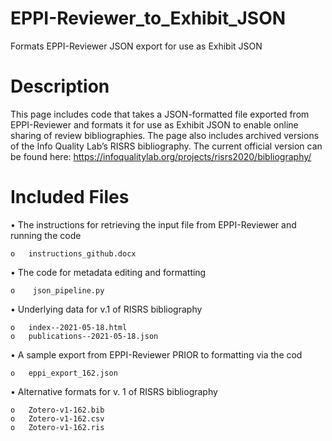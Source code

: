 # EPPI-Reviewer_to_Exhibit_JSON
Formats EPPI-Reviewer JSON export for use as Exhibit JSON

# Description
This page includes code that takes a JSON-formatted file exported from EPPI-Reviewer and formats it for use as Exhibit JSON to enable online sharing of review bibliographies. The page also includes archived versions of the Info Quality Lab’s RISRS bibliography. The current official version can be found here: https://infoqualitylab.org/projects/risrs2020/bibliography/ 

# Included Files

  •	The instructions for retrieving the input file from EPPI-Reviewer and running the code
    
    o	instructions_github.docx
    
  •	The code for metadata editing and formatting
    
    o	 json_pipeline.py
    
  •	Underlying data for v.1 of RISRS bibliography
    
    o	index--2021-05-18.html
    o	publications--2021-05-18.json
    
  •	A sample export from EPPI-Reviewer PRIOR to formatting via the cod
    
    o	eppi_export_162.json
    
  •	Alternative formats for v. 1 of RISRS bibliography
    
    o	Zotero-v1-162.bib
    o	Zotero-v1-162.csv
    o	Zotero-v1-162.ris


